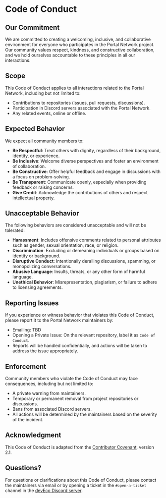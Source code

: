 # Code of Conduct

## Our Commitment

We are committed to creating a welcoming, inclusive, and collaborative environment for everyone who participates in the Portal Network project. Our community values respect, kindness, and constructive collaboration, and we hold ourselves accountable to these principles in all our interactions.

## Scope

This Code of Conduct applies to all interactions related to the Portal Network, including but not limited to:

- Contributions to repositories (issues, pull requests, discussions).
- Participation in Discord servers associated with the Portal Network.
- Any related events, online or offline.

## Expected Behavior

We expect all community members to:

- **Be Respectful**: Treat others with dignity, regardless of their background, identity, or experience.
- **Be Inclusive**: Welcome diverse perspectives and foster an environment of collaboration.
- **Be Constructive**: Offer helpful feedback and engage in discussions with a focus on problem-solving.
- **Be Transparent**: Communicate openly, especially when providing feedback or raising concerns.
- **Give Credit**: Acknowledge the contributions of others and respect intellectual property.

## Unacceptable Behavior

The following behaviors are considered unacceptable and will not be tolerated:

- **Harassment**: Includes offensive comments related to personal attributes such as gender, sexual orientation, race, or religion.
- **Discrimination**: Excluding or demeaning individuals or groups based on identity or background.
- **Disruptive Conduct**: Intentionally derailing discussions, spamming, or monopolizing conversations.
- **Abusive Language**: Insults, threats, or any other form of harmful language.
- **Unethical Behavior**: Misrepresentation, plagiarism, or failure to adhere to licensing agreements.

## Reporting Issues

If you experience or witness behavior that violates this Code of Conduct, please report it to the Portal Network maintainers by:

- Emailing: TBD
- Opening a Private Issue: On the relevant repository, label it as `Code of Conduct`.
- Reports will be handled confidentially, and actions will be taken to address the issue appropriately.

## Enforcement

Community members who violate the Code of Conduct may face consequences, including but not limited to:

- A private warning from maintainers.
- Temporary or permanent removal from project repositories or discussions.
- Bans from associated Discord servers.
- All actions will be determined by the maintainers based on the severity of the incident.

## Acknowledgment

This Code of Conduct is adapted from the [Contributor Covenant](https://www.contributor-covenant.org/), version 2.1.

## Questions?

For questions or clarifications about this Code of Conduct, please contact the maintainers via email or by opening a ticket in the `#open-a-ticket` channel in the [devEco Discord server](https://discord.gg/deveco).